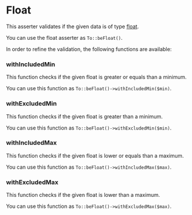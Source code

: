 # Float

This asserter validates if the given data is of type [float](http://php.net/manual/en/language.types.float.php).

You can use the float asserter as `To::beFloat()`.

In order to refine the validation, the following functions are available:

### withIncludedMin

This function checks if the given float is greater or equals than a minimum.

You can use this function as `To::beFloat()->withIncludedMin($min)`.

### withExcludedMin

This function checks if the given float is greater than a minimum.

You can use this function as `To::beFloat()->withExcludedMin($min)`.

### withIncludedMax

This function checks if the given float is lower or equals than a maximum.

You can use this function as `To::beFloat()->withIncludedMax($max)`.

### withExcludedMax

This function checks if the given float is lower than a maximum.

You can use this function as `To::beFloat()->withExcludedMax($max)`.
